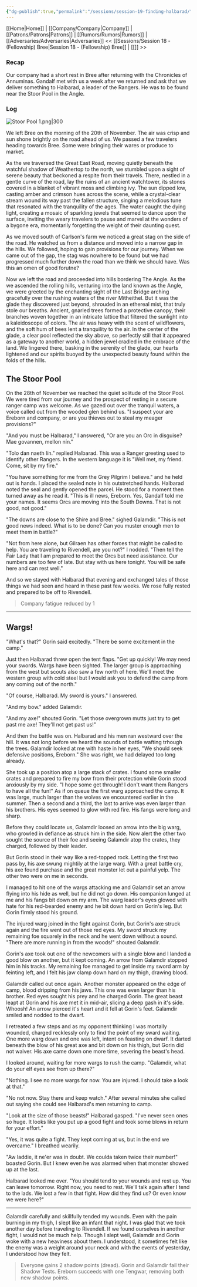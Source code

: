 ```yaml
---
{"dg-publish":true,"permalink":"/sessions/session-19-finding-halbarad/","tags":["TOR","tolkien","lord-of-the-rings"]}
---
```


[[Home\|Home]] | [[Company/Company\|Company]] | [[Patrons/Patrons\|Patrons]] | [[Rumors/Rumors\|Rumors]] | [[Adversaries/Adversaries\|Adversaries]]
<< [[Sessions/Session 18 - (Fellowship) Bree\|Session 18 - (Fellowship) Bree]] | [[]] >>
### Recap
Our company had a short rest in Bree after returning with the Chronicles of Annuminas. Gandalf met with us a week after we returned and ask that we deliver something to Halbarad, a leader of the Rangers. He was to be found near the Stoor Pool in the Angle.
### Log
![Stoor Pool 1.png|300](/img/user/zz_assetts/Stoor%20Pool%201.png)

We left Bree on the morning of the 20th of November. The air was crisp and sun shone brightly on the road ahead of us. We passed a few travelers heading towards Bree. Some were bringing their wares or produce to market. 

As the we traversed the Great East Road, moving quietly beneath the watchful shadow of Weathertop to the north, we stumbled upon a sight of serene beauty that beckoned a respite from their travels. There, nestled in a gentle curve of the road, lay the ruins of an ancient watchtower, its stones covered in a blanket of vibrant moss and climbing ivy. The sun dipped low, casting amber and crimson hues across the scene, while a crystal-clear stream wound its way past the fallen structure, singing a melodious tune that resonated with the tranquility of the ages. The water caught the dying light, creating a mosaic of sparkling jewels that seemed to dance upon the surface, inviting the weary travelers to pause and marvel at the wonders of a bygone era, momentarily forgetting the weight of their daunting quest.

As we moved south of Carlson's farm we noticed a great stag on the side of the road. He watched us from a distance and moved into a narrow gap in the hills. We followed, hoping to gain provisions for our journey. When we came out of the gap, the stag was nowhere to be found but we had progressed much further down the road than we think we should have. Was this an omen of good forutne?

Now we left the road and proceeded into hills bordering The Angle. As the we ascended the rolling hills, venturing into the land known as the Angle, we were greeted by the enchanting sight of the Last Bridge arching gracefully over the rushing waters of the river Mitheithel. But it was the glade they discovered just beyond, shrouded in an ethereal mist, that truly stole our breaths. Ancient, gnarled trees formed a protective canopy, their branches woven together in an intricate lattice that filtered the sunlight into a kaleidoscope of colors. The air was heavy with the scent of wildflowers, and the soft hum of bees lent a tranquility to the air. In the center of the glade, a clear pool reflected the sky above, so perfectly still that it appeared as a gateway to another world, a hidden jewel cradled in the embrace of the land. We lingered there, basking in the serenity of the glade, our hearts lightened and our spirits buoyed by the unexpected beauty found within the folds of the hills.

## The Stoor Pool
On the 28th of November we reached the quiet solitude of the Stoor Pool. We were tired from our journey and the prospect of resting in a secure ranger camp was welcome. As we gazed out over the tranquil waters, a voice called out from the wooded glen behind us. "I suspect your are Ereborn and company, or are you thieves out to steal my meager provisions?"

"And you must be Halbarad," I answered, "Or are you an Orc in disguise? Mae govannen, mellon nín." 

"Tolo dan naeth lín." replied Halbarad. This was a Ranger greeting used to identify other Rangers. In the western language it is "Well met, my friend. Come, sit by my fire."

"You have something for me from the Grey Pilgrim I believe." and he held out is hands. I placed the sealed note in his outstretched hands. Halbarad noted the seal and gently opened the parcel. He stood for a moment then turned away as he read it. "This is ill news, Ereborn. Yes, Gandalf told me your names. It seems Orcs are moving into the South Downs. That is not good, not good."

"The downs are close to the Shire and Bree." sighed Galamdir. "This is not good news indeed. What is to be done? Can you muster enough men to meet them in battle?"

"Not from here alone, but Gilraen has other forces that might be called to help. You are traveling to Rivendell, are you not?" I nodded. "Then tell the Fair Lady that I am prepared to meet the Orcs but need assistance. Our numbers are too few of late. But stay with us here tonight. You will be safe here and can rest well."

And so we stayed with Halbarad that evening and exchanged tales of those things we had seen and heard in these past few weeks. We rose fully rested and prepared to be off to Rivendell.

> Company fatigue reduced by 1

-----------------
## Wargs!
"What's that?" Gorin said excitedly. "There be some excitement in the camp." 

Just then Halbarad threw open the tent flaps. "Get up quickly! We may need your swords. Wargs have been sighted. The larger group is approaching from the west but scouts also saw a few north of here. We'll meet the western group with cold steel but I would ask you to defend the camp from any coming out of the north."

"Of course, Halbarad. My sword is yours." I answered. 

"And my bow." added Galamdir.

"And my axe!" shouted Gorin. "Let those overgrown mutts just try to get past me axe! They'll not get past us!"

And then the battle was on. Halbarad and his men ran westward over the hill. It was not long before we heard the sounds of battle wafting trhough the trees. Galamdir looked at me with haste in her eyes, "We should seek defensive positions, Ereborn." She was right, we had delayed too long already.

She took up a position atop a large stack of crates. I found some smaller crates and prepared to fire my bow from their protection while Gorin stood anxiously by my side. "I hope some get through! I don't want them Rangers to have all the fun!" As if on queue the first warg approached the camp. It was large, much larger than the wolves we encountered earlier in the summer. Then a second and a third, the last to arrive was even larger than his brothers. His eyes seemed to glow with red fire. His fangs were long and sharp.

Before they could locate us, Galamdir loosed an arrow into the big warg, who growled in defiance as struck him in the side. Now alert the other two sought the source of their foe and seeing Galamdir atop the crates, they charged, followed by their leader.

But Gorin stood in their way like a red-topped rock. Letting the first two pass by, his axe swung mightily at the large warg. With a great battle cry, his axe found purchase and the great monster let out a painful yelp. The other two were on me in seconds.

I managed to hit one of the wargs attacking me and Galamdir set an arrow flying into his hide as well, but he did not go down. His companion lunged at me and his fangs bit down on my arm. The warg leader's eyes glowed with hate for his red-bearded enemy and he bit down hard on Gorin's leg. But Gorin firmly stood his ground.

The injured warg joined in the fight against Gorin, but Gorin's axe struck again and the fire went out of those red eyes. My sword struck my remaining foe squarely in the neck and he went down without a sound. "There are more running in from the woods!" shouted Galamdir.

Gorin's axe took out one of the newcomers with a single blow and I landed a good blow on another, but it kept coming. An arrow from Galamdir stopped him in his tracks. My remaining foe managed to get inside my sword arm by feinting left, and I felt his jaw clamp down hard on my thigh, drawing blood.

Galamdir called out once again. Another monster appeared on the edge of camp, blood dripping from his jaws. This one was even larger than his brother. Red eyes sought his prey and he charged Gorin. The great beast leapt at Gorin and his axe met it in mid-air, slicing a deep gash in it's side. Whoosh! An arrow pierced it's heart and it fell at Gorin's feet. Galamdir smiled and nodded to the dwarf.

I retreated a few steps and as my opponent thinking I was mortally wounded, charged recklessly only to find the point of my sward waiting. One more warg down and one was left, intent on feasting on dwarf. It darted beneath the blow of his great axe and bit down on his thigh, but Gorin did not waiver. His axe came down one more time, severing the beast's head.

I looked around, waiting for more wargs to rush the camp. "Galamdir, what do your elf eyes see from up there?"

"Nothing. I see no more wargs for now. You are injured. I should take a look at that."

"No not now. Stay there and keep watch." After several minutes she called out saying she could see Halbarad's men returning to camp.

"Look at the size of those beasts!" Halbarad gasped. "I've never seen ones so huge. It looks like you put up a good fight and took some blows in return for your effort."

"Yes, it was quite a fight. They kept coming at us, but in the end we overcame." I breathed wearily.

"Aw laddie, it ne'er was in doubt. We coulda taken twice their number!" boasted Gorin. But I knew even he was alarmed when that monster showed up at the last.

Halbarad looked me over. "You should tend to your wounds and rest up. You can leave tomorrow. Right now, you need to rest. We'll talk again after I tend to the lads. We lost a few in that fight. How did they find us? Or even know we were here?" 

------------------
Galamdir carefully and skillfully tended my wounds. Even with the pain burning in my thigh, I slept like an infant that night. I was glad that we took another day before traveling to Rivendell. If we found ourselves in another fight, I would not be much help. Though I slept well, Galamdir and Gorin woke with a new heaviness about them. I understood, it sometimes felt like the enemy was a weight around your neck and with the events of yesterday, I understood how they felt.

> Everyone gains 2 shadow points (dread). Gorin and Galamdir fail their Shadow Tests. Ereborn succeeds with one Tengwar, removing both new shadow points.














